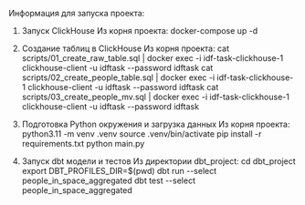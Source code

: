 Информация для запуска проекта:

1) Запуск ClickHouse
Из корня проекта:
docker-compose up -d

2) Создание таблиц в ClickHouse
Из корня проекта:
cat scripts/01_create_raw_table.sql | docker exec -i idf-task-clickhouse-1 clickhouse-client -u idftask --password idftask
cat scripts/02_create_people_table.sql | docker exec -i idf-task-clickhouse-1 clickhouse-client -u idftask --password idftask
cat scripts/03_create_people_mv.sql   | docker exec -i idf-task-clickhouse-1 clickhouse-client -u idftask --password idftask

3) Подготовка Python окружения и загрузка данных
Из корня проекта:
python3.11 -m venv .venv
source .venv/bin/activate
pip install -r requirements.txt
python main.py

5) Запуск dbt модели и тестов
Из директории dbt_project:
cd dbt_project
export DBT_PROFILES_DIR=$(pwd)
dbt run --select people_in_space_aggregated
dbt test --select people_in_space_aggregated
